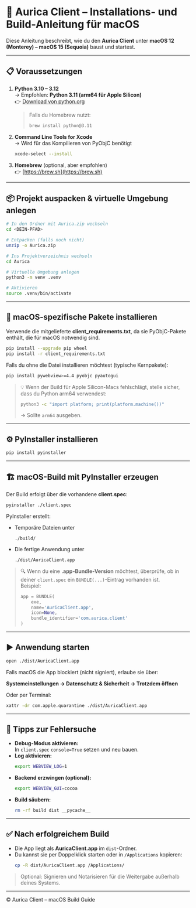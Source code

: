 # 🍎 Aurica Client – Installations- und Build-Anleitung für macOS

Diese Anleitung beschreibt, wie du den **Aurica Client** unter **macOS 12 (Monterey) – macOS 15 (Sequoia)** baust und startest.

---

## 📋 Voraussetzungen

1. **Python 3.10 – 3.12**  
   → Empfohlen: **Python 3.11 (arm64 für Apple Silicon)**  
   👉 [Download von python.org](https://www.python.org/downloads/macos/)  
   > Falls du Homebrew nutzt:  
   > ```bash
   > brew install python@3.11
   > ```

2. **Command Line Tools for Xcode**  
   → Wird für das Kompilieren von PyObjC benötigt  
   ```bash
   xcode-select --install
   ```

3. **Homebrew** (optional, aber empfohlen)  
   👉 [https://brew.sh](https://brew.sh)

---

## 📦 Projekt auspacken & virtuelle Umgebung anlegen

```bash
# In den Ordner mit Aurica.zip wechseln
cd <DEIN-PFAD>

# Entpacken (falls noch nicht)
unzip -o Aurica.zip

# Ins Projektverzeichnis wechseln
cd Aurica

# Virtuelle Umgebung anlegen
python3 -m venv .venv

# Aktivieren
source .venv/bin/activate
```

---

## 🧩 macOS-spezifische Pakete installieren

Verwende die mitgelieferte **client_requirements.txt**, da sie PyObjC-Pakete enthält, die für macOS notwendig sind.

```bash
pip install --upgrade pip wheel
pip install -r client_requirements.txt
```

Falls du ohne die Datei installieren möchtest (typische Kernpakete):

```bash
pip install pywebview>=4.4 pyobjc pyautogui
```

> 💡 Wenn der Build für Apple Silicon-Macs fehlschlägt, stelle sicher, dass du Python arm64 verwendest:  
> ```bash
> python3 -c "import platform; print(platform.machine())"
> ```
> → Sollte `arm64` ausgeben.

---

## ⚙️ PyInstaller installieren

```bash
pip install pyinstaller
```

---

## 🏗️ macOS-Build mit PyInstaller erzeugen

Der Build erfolgt über die vorhandene **client.spec**:

```bash
pyinstaller ./client.spec
```

PyInstaller erstellt:

- Temporäre Dateien unter  
  ```
  ./build/
  ```
- Die fertige Anwendung unter  
  ```
  ./dist/AuricaClient.app
  ```

> 🔍 Wenn du eine **.app-Bundle-Version** möchtest, überprüfe, ob in deiner `client.spec` ein `BUNDLE(...)`-Eintrag vorhanden ist.  
> Beispiel:
> ```python
> app = BUNDLE(
>     exe,
>     name='AuricaClient.app',
>     icon=None,
>     bundle_identifier='com.aurica.client'
> )
> ```

---

## ▶️ Anwendung starten

```bash
open ./dist/AuricaClient.app
```

Falls macOS die App blockiert (nicht signiert), erlaube sie über:

**Systemeinstellungen → Datenschutz & Sicherheit → Trotzdem öffnen**

Oder per Terminal:

```bash
xattr -dr com.apple.quarantine ./dist/AuricaClient.app
```

---

## 🧰 Tipps zur Fehlersuche

- **Debug-Modus aktivieren:**  
  In `client.spec` `console=True` setzen und neu bauen.  
- **Log aktivieren:**  
  ```bash
  export WEBVIEW_LOG=1
  ```
- **Backend erzwingen (optional):**  
  ```bash
  export WEBVIEW_GUI=cocoa
  ```
- **Build säubern:**  
  ```bash
  rm -rf build dist __pycache__
  ```

---

## ✅ Nach erfolgreichem Build

- Die App liegt als **AuricaClient.app** im `dist`-Ordner.  
- Du kannst sie per Doppelklick starten oder in `/Applications` kopieren:
  ```bash
  cp -R dist/AuricaClient.app /Applications/
  ```

> Optional: Signieren und Notarisieren für die Weitergabe außerhalb deines Systems.

---

© Aurica Client – macOS Build Guide
